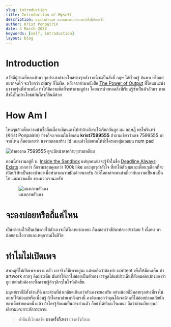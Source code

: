 ```yaml
---
slug: introduction
title: Introduction of Myself
description: แนะนำตัวกฤษ และแนะนำบทความว่าสิ่งนี้คืออะไร
author: Krist Ponpairin
date: 4 March 2022
keywords: [self, introduction]
layout: blog
---
```


<script>
  import profile_image from './profile.jpg'
  import numpad_image from './numpad.jpg'
</script>

# Introduction

สวัสดีผู้อ่านที่หลงเข้ามา จุดประสงค์ของโพสต่างๆหลังจากนี้จะเป็นสิ่งที่ กฤษ ได้เรียนรู้ ค้นพบ หรือแค่อยากจดไว้ จะเรียกว่า diary ก็ไม่ผิด. หลังจากอ่านหนังสือ [The Power of Output](https://www.blockdit.com/posts/5f25278aff78ef0c9c2ecbfb) ที่โดนแนะนำมาจากรุ่นพี่ท่านหนึ่ง ทำให้มีความฮึดที่จะทำตามดูบ้าง โดยการถ่ายทอดสิ่งที่เรียนรู้ซ้ำเป็นตัวอักษร หากสิ่งนี้เป็นประโยชน์กับใครก็ยินดีด้วย

# How Am I

ไหนๆแล้วเพื่อความน่าเชื่อถือเผื่อจะมีคนเอาไปทำอ้างอิงจะได้เรียกกันถูก ผม กฤษฏิ์ พรไพรินทร์ (Krist Ponpairin) บ้างก็จะเจอผมในชื่อเล่น **krist7599555** ถ้าถามเชียวว่าเลข 7599555 มาจากไหน ก็ตอบเลยว่า มาจากตอนสร้าง id เกมแล้วไม่อยากให้ซ้ำใครเลยสุ่มเลขบน num pad

![ถ้าลองกด 7599555 ดูจะมีหน้าตาคล้ายๆสามเหลี่ยม]({numpad_image})

ตอนนี้ทำงานอยู่ที่ บ. [Inside the Sandbox](https://fb.com/insidethesandbox) แต่ทุกคนน่าจะรู้จักในชื่อ [Deadline Always Exists](https://www.facebook.com/deadlinealwaysexists) มากกว่า ก็กราบขอบคุณกว่า 100k like และทุกๆกำลังใจ ที่ทำให้ตัวผมและเพื่อนๆเลือกที่จะเปิดบริษัทเป็นของตัวเองเพื่อทำตามความฝันด้วยนะครับ ถ้ามีโอกาสจะมาเล่าเกี่ยวกับความเป็นมาเป็นไป และความเชื่อ ของพวกเรานะครับ

<figure>
  <img src={profile_image} class="w-[min(100%,250px)]" alt="แนบภาพตัวเอง">
  <figcaption>แนบภาพตัวเอง</figcaption>
</figure>

# จะลงบ่อยหรือถี่แค่ไหน

เป็นคำถามไว้เป็นเส้นตายให้ตัวเองจะได้ไม่เหยาะแหยะ ก็คงตอบว่าสัปดาห์ละอย่างน้อย 1 เนื้อหา มาน้อยตามโอกาสและเหตุการณ์ในชีวิต

# ทำไมไม่เปิดเพจ

สาเหตุที่ไม่เปิดเพจเพราะ กลัว เอาจริงก็มีเพจอยู่นะ แต่พอคิดว่าต้องทำ content เพื่อให้มีคนเห็น ทำ artwork สวยๆ คิดประเด็น มันทำให้เราไม่ค่อยเป็นตัวเอง เราพูดได้แต่ประเด็นที่สังคมค่อนข้างมองว่าถูก แต่กลับต้องละทิ้งความรู้สึกๆลึกๆในใจที่เกิดขึ้น

มนุษย์เราก็มีทั้งด้านที่ดี และด้านที่น่าเกลียดเกินกว่าตัวเองจะยอมรับ อย่างน้อยก็มีหลายๆอย่างที่เราไม่อยากให้พ่อแม่หรือเพื่อนรู้ ถ้าใครมาอ่านมาถึงตรงนี้ คงต้องบอกว่าคุณได้เจอด้านที่ไม่ค่อยปลอดภัยนักของเด็กชายคนหนึ่งแล้ว ถ้าใครรู้จักผมเป็นการส่วนตัว ก็อย่าได้ทักอะไรผมนะ ถือว่าอ่านเงียบๆพอ เดียวผมจะกระอักกระอวน

> ค่ำคืนที่เงียบสงัด **บางครั้งก็เหงา** บางครั้งก็สงบ
